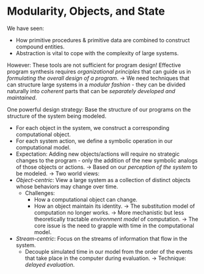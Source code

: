 # Modularity, Objects, and State

We have seen:
- How primitive procedures & primitive data are combined to construct compound entities.
- Abstraction is vital to cope with the complexity of large systems.

However: These tools are not sufficient for program design! Effective program synthesis requires *organizational principles* that can guide us in *formulating the overall design of a program*.
-> We need techniques that can structure large systems in a *modular fashion* - they can be divided naturally into *coherent* parts that can be *separately developed and maintained*.

One powerful design strategy: Base the structure of our programs on the structure of the system being modeled.
- For each object in the system, we construct a corresponding computational object.
- For each system action, we define a symbolic operation in our computational model.
- Expectation: Adding new objects/actions will require no strategic changes to the program - only the addition of the new symbolic analogs of those objects or actions.
-> Based on our *perception of the system* to be modeled.
-> Two world views:
- *Object-centric*: View a large system as a collection of distinct objects whose behaviors may change over time.
  - Challenges:
    - How a computational object can change.
    - How an object maintain its identity.
  -> The substitution model of computation no longer works.
  -> More mechanistic but less theoretically tractable *environment model* of computation.
  -> The core issue is the need to grapple with time in the computational model.
- *Stream-centric*: Focus on the streams of information that flow in the system.
  - Decouple simulated time in our model from the order of the events that take place in the computer during evaluation.
  -> Technique: *delayed evaluation*.

